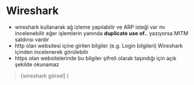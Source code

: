 # Wireshark

* wireshark kullanarak ağ izleme yapılabilir ve ARP isteği var mı incelenebilir eğer işlemlerin yanında **duplicate use of..** yazıyorsa MITM saldırısı vardır
* http olan websitesi içine girilen bilgiler (e.g. Login bilgileri) Wireshark içinden incelenerek görülebilir
* https olan websitelerinde bu bilgiler şifreli olarak taşındığı için açık şekilde okunamaz

>[wireshark görsel] (
